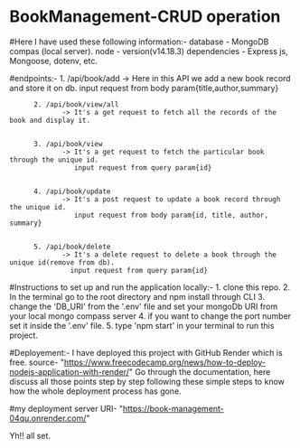 # BookManagement-CRUD operation
#Here I have used these following information:-
             database       - MongoDB compas (local server).
             node           - version(v14.18.3)
             dependencies   - Express js, Mongoose, dotenv, etc.



#endpoints:-
          1. /api/book/add
                 -> Here in this API we add a new book record and store it on db. 
                    input request from body param{title,author,summary}
          
          
          2. /api/book/view/all
                 -> It's a get request to fetch all the records of the book and display it.
          
          
          3. /api/book/view
                 -> It's a get request to fetch the particular book through the unique id.
                    input request from query param{id}
          
          
          4. /api/book/update
                 -> It's a post request to update a book record through the unique id.
                    input request from body param{id, title, author, summary}
          
          
          5. /api/book/delete
                 -> It's a delete request to delete a book through the unique id(remove from db).
                   input request from query param{id}
                   
#Instructions to set up and run the application locally:-
          1. clone this repo.
          2. In the terminal go to the root directory and npm install through CLI
          3. change the 'DB_URI' from the '.env' file and set your mongoDb URI from your local mongo compass server
          4. if you want to change the port number set it inside the '.env' file.
          5. type 'npm start' in your terminal to run this project.


#Deployement:-
          I have deployed this project with GitHub Render which is free.
          source- "https://www.freecodecamp.org/news/how-to-deploy-nodejs-application-with-render/" Go through the documentation, here discuss all those points step by step following these simple steps to know how the whole deployment process has gone. 

#my deployment server URI- "https://book-management-04qu.onrender.com/" 
           
          
Yh!! all set.
